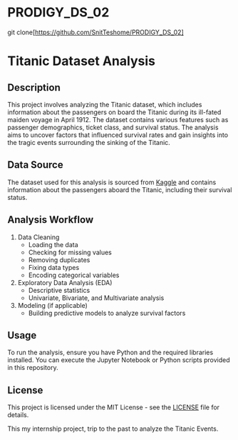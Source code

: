 # PRODIGY_DS_02
git clone[https://github.com/SnitTeshome/PRODIGY_DS_02]
# Titanic Dataset Analysis

## Description
This project involves analyzing the Titanic dataset, which includes information about the passengers on board the Titanic during its ill-fated maiden voyage in April 1912. The dataset contains various features such as passenger demographics, ticket class, and survival status. The analysis aims to uncover factors that influenced survival rates and gain insights into the tragic events surrounding the sinking of the Titanic.





## Data Source
The dataset used for this analysis is sourced from [Kaggle](https://www.kaggle.com/c/titanic) and contains information about the passengers aboard the Titanic, including their survival status.

## Analysis Workflow
1. Data Cleaning
   - Loading the data
   - Checking for missing values
   - Removing duplicates
   - Fixing data types
   - Encoding categorical variables
2. Exploratory Data Analysis (EDA)
   - Descriptive statistics
   - Univariate, Bivariate, and Multivariate analysis
3. Modeling (if applicable)
   - Building predictive models to analyze survival factors

## Usage
To run the analysis, ensure you have Python and the required libraries installed. You can execute the Jupyter Notebook or Python scripts provided in this repository.

## License
This project is licensed under the MIT License - see the [LICENSE](LICENSE) file for details.

This my internship project, trip to the past to analyze the Titanic Events.
